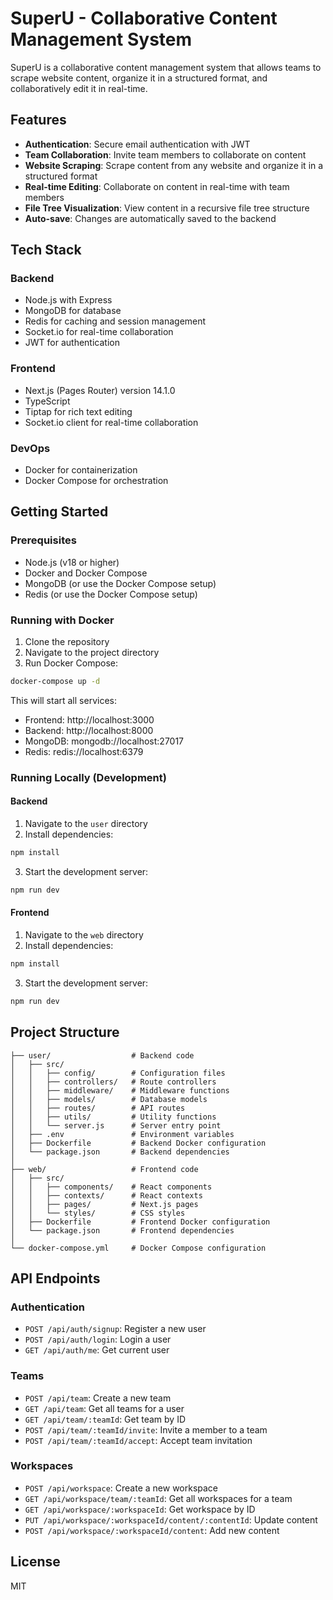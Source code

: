 # SuperU - Collaborative Content Management System

SuperU is a collaborative content management system that allows teams to scrape website content, organize it in a structured format, and collaboratively edit it in real-time.

## Features

- **Authentication**: Secure email authentication with JWT
- **Team Collaboration**: Invite team members to collaborate on content
- **Website Scraping**: Scrape content from any website and organize it in a structured format
- **Real-time Editing**: Collaborate on content in real-time with team members
- **File Tree Visualization**: View content in a recursive file tree structure
- **Auto-save**: Changes are automatically saved to the backend

## Tech Stack

### Backend
- Node.js with Express
- MongoDB for database
- Redis for caching and session management
- Socket.io for real-time collaboration
- JWT for authentication

### Frontend
- Next.js (Pages Router) version 14.1.0
- TypeScript
- Tiptap for rich text editing
- Socket.io client for real-time collaboration

### DevOps
- Docker for containerization
- Docker Compose for orchestration

## Getting Started

### Prerequisites

- Node.js (v18 or higher)
- Docker and Docker Compose
- MongoDB (or use the Docker Compose setup)
- Redis (or use the Docker Compose setup)

### Running with Docker

1. Clone the repository
2. Navigate to the project directory
3. Run Docker Compose:

```bash
docker-compose up -d
```

This will start all services:
- Frontend: http://localhost:3000
- Backend: http://localhost:8000
- MongoDB: mongodb://localhost:27017
- Redis: redis://localhost:6379

### Running Locally (Development)

#### Backend

1. Navigate to the `user` directory
2. Install dependencies:

```bash
npm install
```

3. Start the development server:

```bash
npm run dev
```

#### Frontend

1. Navigate to the `web` directory
2. Install dependencies:

```bash
npm install
```

3. Start the development server:

```bash
npm run dev
```

## Project Structure

```
├── user/                  # Backend code
│   ├── src/
│   │   ├── config/        # Configuration files
│   │   ├── controllers/   # Route controllers
│   │   ├── middleware/    # Middleware functions
│   │   ├── models/        # Database models
│   │   ├── routes/        # API routes
│   │   ├── utils/         # Utility functions
│   │   └── server.js      # Server entry point
│   ├── .env               # Environment variables
│   ├── Dockerfile         # Backend Docker configuration
│   └── package.json       # Backend dependencies
│
├── web/                   # Frontend code
│   ├── src/
│   │   ├── components/    # React components
│   │   ├── contexts/      # React contexts
│   │   ├── pages/         # Next.js pages
│   │   └── styles/        # CSS styles
│   ├── Dockerfile         # Frontend Docker configuration
│   └── package.json       # Frontend dependencies
│
└── docker-compose.yml     # Docker Compose configuration
```

## API Endpoints

### Authentication
- `POST /api/auth/signup`: Register a new user
- `POST /api/auth/login`: Login a user
- `GET /api/auth/me`: Get current user

### Teams
- `POST /api/team`: Create a new team
- `GET /api/team`: Get all teams for a user
- `GET /api/team/:teamId`: Get team by ID
- `POST /api/team/:teamId/invite`: Invite a member to a team
- `POST /api/team/:teamId/accept`: Accept team invitation

### Workspaces
- `POST /api/workspace`: Create a new workspace
- `GET /api/workspace/team/:teamId`: Get all workspaces for a team
- `GET /api/workspace/:workspaceId`: Get workspace by ID
- `PUT /api/workspace/:workspaceId/content/:contentId`: Update content
- `POST /api/workspace/:workspaceId/content`: Add new content

## License

MIT
